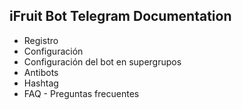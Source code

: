 ## iFruit Bot Telegram Documentation
- Registro
- Configuración
- Configuración del bot en supergrupos
- Antibots
- Hashtag
- FAQ - Preguntas frecuentes
